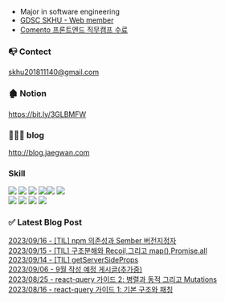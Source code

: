 

* Major in software engineering
* <a href="https://github.com/GDSC-SKHU">GDSC SKHU - Web member</a>
* <a href="https://user-images.githubusercontent.com/50818389/208008419-a0706e72-0ee6-4ab2-957c-deed0abeded4.png">Comento 프론트엔드 직무캠프 수료</a>

### 📭 Contect 
skhu201811140@gmail.com

### 🏚 Notion
https://bit.ly/3GLBMFW

### 👨🏻‍💻 blog
http://blog.jaegwan.com

### Skill
<img src="https://img.shields.io/badge/React-9cf?style=flat-square&logo=react&logoColor=white"/>  <img src="https://img.shields.io/badge/Next.js-000?style=flat-square&logo=next.js&logoColor=white"/> <img src="https://img.shields.io/badge/javascript-yellow?style=flat-square&logo=javascript&logoColor=white"/> 
<img src="https://img.shields.io/badge/typescript-blue?style=flat-square&logo=typescript&logoColor=skyblue"/><img src="https://img.shields.io/badge/redux-white?style=flat-square&logo=redux&logoColor=purple"/>
<img src="https://img.shields.io/badge/styled_components-black?style=flat-square&logo=styledcomponents&logoColor=pink"/>
</br><img src="https://img.shields.io/badge/Spring-green?style=flat-square&logo=Spring&logoColor=white"/>
<img src="https://img.shields.io/badge/recoil-grey?style=flat-square&logo=recoil&logoColor=skyblue"/>
<img src="https://img.shields.io/badge/react_query-black?style=flat-square&logo=reactquery&logoColor=skyblue"/>
<img src="https://img.shields.io/badge/ReactNative-ccf?style=flat-square&logo=react&logoColor=white"/>
### ✅ Latest Blog Post

[2023/09/16 - [TIL] npm 의존성과 Sember 버전지정자](https://kjk5.tistory.com/81) <br/>
[2023/09/15 - [TIL] 구조분해와 Recoil,그리고 map(),Promise.all](https://kjk5.tistory.com/79) <br/>
[2023/09/14 - [TIL] getServerSideProps](https://kjk5.tistory.com/78) <br/>
[2023/09/06 - 9월 작성 예정 게시글(추가중)](https://kjk5.tistory.com/77) <br/>
[2023/08/25 - react-query 가이드 2: 병렬과 동적 그리고 Mutations](https://kjk5.tistory.com/76) <br/>
[2023/08/16 - react-query 가이드 1: 기본 구조와 패칭](https://kjk5.tistory.com/75) <br/>
